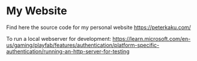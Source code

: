 # My Website

Find here the source code for my personal website https://peterkaku.com/

To run a local webserver for development: https://learn.microsoft.com/en-us/gaming/playfab/features/authentication/platform-specific-authentication/running-an-http-server-for-testing
